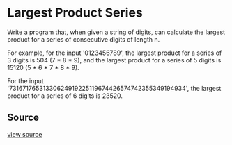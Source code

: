 # Largest Product Series

Write a program that, when given a string of digits, can calculate the largest product for a series of consecutive digits of length n.

For example, for the input '0123456789', the largest product for a series of 3 digits is 504 (7 * 8 * 9), and the largest product for a series of 5 digits is 15120 (5 * 6 * 7 * 8 * 9).

For the input '73167176531330624919225119674426574742355349194934', the largest product for a series of 6 digits is 23520.



## Source

 [view source]()

